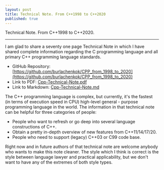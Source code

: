 ```yaml
---
layout: post
title: Technical Note. From C++1998 to C++2020
published: true
---
```


Technical Note. From C++1998 to C++2020.

---

I am glad to share a seventy one page Technical Note in which I have shared complete information regarding the C programming language and all primary C++ programming language standards.

* GitHub Repository: [https://github.com/burlachenkok/CPP_from_1998_to_2020](https://github.com/burlachenkok/CPP_from_1998_to_2020)
* Link to PDF: [Cpp-Technical-Note.pdf](https://github.com/burlachenkok/CPP_from_1998_to_2020/blob/main/Cpp-Technical-Note.pdf)
* Link to Markdown: [Cpp-Technical-Note.md](https://github.com/burlachenkok/CPP_from_1998_to_2020/blob/main/Cpp-Technical-Note.md)

The C++ programming language is complex, but currently, it's the fastest (in terms of execution speed in CPU) high-level general - purpose programming language in the world. The information in that technical note can be helpful for three categories of people:

* People who want to refresh or go deep into several language constructions of C++.
* Obtain a pretty in-depth overview of new features from C++11/14/17/20.
* People who need to support (legacy) C++03 or C99 code base.

Right now and in future authors of that technical note are welcome anybody who wants to make this note cleaner.  The style which I think is correct is the style between language lawyer and practical applicability, but we don't want to have any of the extremes of both style types.

